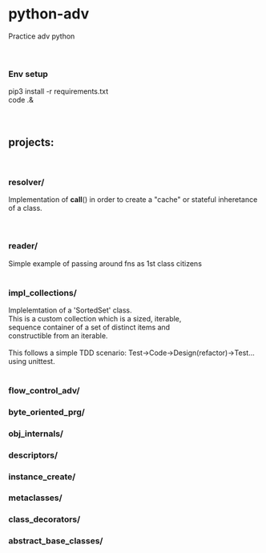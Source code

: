 # python-adv  
Practice adv python   
&nbsp;  
&nbsp;  

### Env setup  
pip3 install -r requirements.txt  
code .&  
&nbsp;  
&nbsp;  

## projects:  
&nbsp;  
### resolver/  
Implementation of __call__() in order to create a "cache" or stateful inheretance of a class.  
&nbsp;  
&nbsp;  

### reader/  
Simple example of passing around fns as 1st class citizens
&nbsp;  
&nbsp;  

### impl_collections/  
Implelemtation of a 'SortedSet' class.  
This is a custom collection which is a sized, iterable,  
sequence container of a set of distinct items and  
constructible from an iterable.  
&nbsp;  
This follows a simple TDD scenario: Test->Code->Design(refactor)->Test...  using unittest.
&nbsp;  
&nbsp;  

### flow_control_adv/  
### byte_oriented_prg/  
### obj_internals/  
### descriptors/  
### instance_create/  
### metaclasses/  
### class_decorators/  
### abstract_base_classes/  











